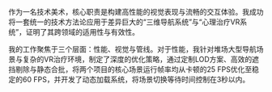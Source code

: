 ﻿---
date: 2023-12-01T00:00:00+01:00
draft: false
title: ""
jobTitle: "技术美术"
company: "天津戊峰科技发展有限公司"
duration: "2022.03-2022.08"

---


作为一名技术美术，核心职责是构建高性能的视觉表现与流畅的交互体验。我成功将一套统一的技术方法论应用于差异巨大的“三维导航系统”与“心理治疗VR系统”，证明了其跨领域的适用性与有效性。

我的工作聚焦于三个层面：性能、视觉与管线。对于性能，我针对堆场大型导航场景与复杂的VR治疗环境，制定了深度的优化策略，通过定制LOD方案、高效的遮挡剔除与静态合批，将两个项目的核心场景运行帧率均从卡顿的25 FPS优化至稳定的60 FPS，并开发了动态加载系统，将场景切换等待时间控制在3秒以内。
